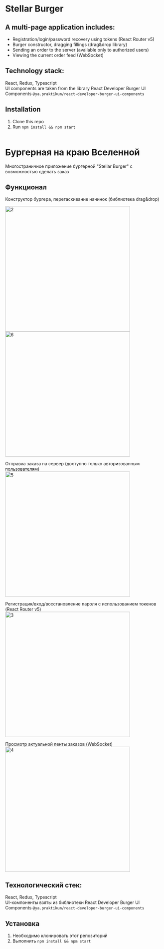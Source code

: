 
# Stellar Burger 

## A multi-page application includes:
<ul>
<li>Registration/login/password recovery using tokens (React Router v5) <br>
<li>Burger constructor, dragging fillings (drag&drop library) <br>
<li>Sending an order to the server (available only to authorized users) <br>
<li>Viewing the current order feed (WebSocket) 
</ul>

 ## Technology stack: 
 React, Redux, Typescript  <br>
UI components are taken from the library
React Developer Burger UI Components
 `@ya.praktikum/react-developer-burger-ui-components`
 
## Installation
1. Clone this repo
2. Run `npm install && npm start` 
<br><br>
# Бургерная на краю Вселенной

Многостраничное приложение бургерной "Stellar Burger" с возможностью сделать заказ

## Функционал

 Конструктор бургера, перетаскивание начинок (библиотека drag&drop)<br>
 
<img width="400" alt="2" src="https://user-images.githubusercontent.com/96661925/182873689-db560ff5-9c0c-4e00-82af-47c743126235.png"><br>
<img width="400" alt="6" src="https://user-images.githubusercontent.com/96661925/182873767-70ca8d82-22d2-4d93-b8a8-54e46a597d46.png">

Отправка заказа на сервер (доступно только авторизованным пользователям)<br>
 <img width="400" alt="5" src="https://user-images.githubusercontent.com/96661925/182873807-4aad3754-d64a-447c-9570-8bc4b89166ff.png">

 Регистрация/вход/восстановление пароля с использованием токенов (React Router v5)<br>
  <img width="400" alt="3" src="https://user-images.githubusercontent.com/96661925/182873832-f9bbb7bb-3084-4543-ad9d-22cb9a32b846.png">

 Просмотр актуальной ленты заказов (WebSocket)<br>
 <img width="400" alt="4" src="https://user-images.githubusercontent.com/96661925/182873896-076ea3ad-12c9-431b-bade-21b1e35d1e9f.png">


## Технологический стек: 
React, Redux, Typescript <br>
UI-компоненты взяты из библиотеки
React Developer Burger UI Components
 `@ya.praktikum/react-developer-burger-ui-components`
 
 ## Установка
1. Необходимо клонировать этот репозиторий
2. Выполнить `npm install && npm start`
 
